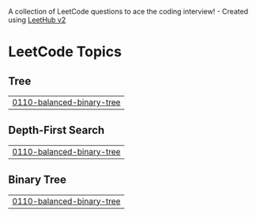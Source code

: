 A collection of LeetCode questions to ace the coding interview! - Created using [LeetHub v2](https://github.com/arunbhardwaj/LeetHub-2.0)

<!---LeetCode Topics Start-->
# LeetCode Topics
## Tree
|  |
| ------- |
| [0110-balanced-binary-tree](https://github.com/ayu-shiirathore/Daily_DSA_Questions/tree/master/0110-balanced-binary-tree) |
## Depth-First Search
|  |
| ------- |
| [0110-balanced-binary-tree](https://github.com/ayu-shiirathore/Daily_DSA_Questions/tree/master/0110-balanced-binary-tree) |
## Binary Tree
|  |
| ------- |
| [0110-balanced-binary-tree](https://github.com/ayu-shiirathore/Daily_DSA_Questions/tree/master/0110-balanced-binary-tree) |
<!---LeetCode Topics End-->